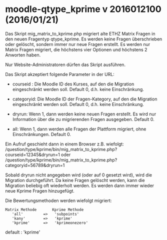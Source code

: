 # moodle-qtype_kprime v 2016012100 (2016/01/21)

Das Skript mig_matrix_to_kprime.php migriert alte ETHZ Matrix Fragen in
den neuen Fragentyp qtype_kprime. Es werden keine Fragen überschrieben
oder gelöscht, sondern immer nur neue Fragen erstellt. Es werden nur
Matrix Fragen migriert, die höchstens vier Optionen und höchstens 2
Anworten haben.

Nur Website-Administratoren dürfen das Skript ausführen. 

Das Skript akzeptiert folgende Parameter in der URL:

 - courseid : Die Moodle ID des Kurses, auf den die Migration
   eingeschränkt werden soll. Default 0, d.h. keine Einschränkung.

 - categoryid: Die Moodle ID der Fragen-Kategory, auf den die Migration
   eingeschränkt werden soll. Default 0, d.h. keine Einschränkung.

 - dryrun: Wenn 1, dann werden keine neuen Fragen erstellt. Es wird nur
   Information über die zu migrierenden Fragen ausgegeben. Default 0.

 - all: Wenn 1, dann werden alle Fragen der Plattform migriert, ohne
   Einschränkungen.  Default 0.

Ein Aufruf geschieht dann in einem Browser z.B. wiefolgt:
   <URL zum Moodle>/question/type/kprime/bin/mig_matrix_to_kprime.php?courseid=12345&dryrun=1
oder 
   <URL zum Moodle>/question/type/kprime/bin/mig_matrix_to_kprime.php?categoryid=56789&dryrun=1

Sobald dryrun nicht angegeben wird (oder auf 0 gesetzt wird), wird die
Migration durchgeführt. Da keine Fragen gelöscht werden, kann die
Migration beliebig oft wiederholt werden. Es werden dann immer wieder
neue Kprime Fragen hinzugefügt.

Die Bewertungsmethoden werden wiefolgt migriert:

    Matrix Methode       Kprime Methode
       'all'         =>   'subpoints'
       'kany'        =>   'kprime'
       'kprime'      =>   'kprimeonezero'

 default :  'kprime'
